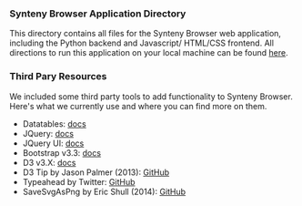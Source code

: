 ### Synteny Browser Application Directory
This directory contains all files for the Synteny Browser web application, including the Python backend and Javascript/
HTML/CSS frontend. All directions to run this application on your local machine can be found [here](../README.md).

### Third Pary Resources
We included some third party tools to add functionality to Synteny Browser. Here's what we currently use and where you
can find more on them.

- Datatables: [docs](https://datatables.net/manual/index)
- JQuery: [docs](http://api.jquery.com/)
- JQuery UI: [docs](http://api.jqueryui.com/)
- Bootstrap v3.3: [docs](http://getbootstrap.com/docs/3.3/)
- D3 v3.X: [docs](https://github.com/d3/d3-3.x-api-reference/blob/master/API-Reference.md)
- D3 Tip by Jason Palmer (2013): [GitHub](https://github.com/Caged/d3-tip)
- Typeahead by Twitter: [GitHub](https://github.com/twitter/typeahead.js)
- SaveSvgAsPng by Eric Shull (2014): [GitHub](https://github.com/exupero/saveSvgAsPng)